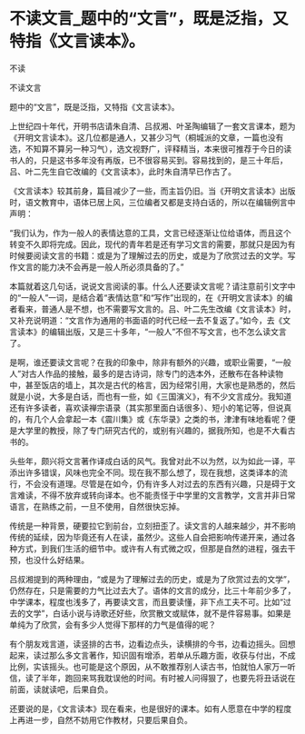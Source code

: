 # 不读文言_题中的“文言”，既是泛指，又特指《文言读本》。

不读

不读文言

题中的“文言”，既是泛指，又特指《文言读本》。

上世纪四十年代，开明书店请朱自清、吕叔湘、叶圣陶编辑了一套文言课本，题为《开明文言读本》。这几位都是通人，又甚少习气（桐城派的文章，一篇也没有选，不知算不算另一种习气），选文视野广，评释精当，本来很可推荐于今日的读书人的，只是这书多年没有再版，已不很容易买到。容易找到的，是三十年后，吕、叶二先生自它改编的《文言读本》，此时朱自清早已作古了。

《文言读本》较其前身，篇目减少了一些，而主旨仍旧。当《开明文言读本》出版时，语文教育中，语体已居上风，三位编者又都是支持白话的，所以在编辑例言中声明：

“我们认为，作为一般人的表情达意的工具，文言已经逐渐让位给语体，而且这个转变不久即将完成。因此，现代的青年若是还有学习文言的需要，那就只是因为有时候要阅读文言的书籍：或是为了理解过去的历史，或是为了欣赏过去的文学。写作文言的能力决不会再是一般人所必须具备的了。”

本篇就着这几句话，说说文言阅读的事。什么人还要读文言呢？请注意前引文字中的“一般人”一词，是结合着“表情达意”和“写作”出现的，在《开明文言读本》的编者看来，普通人是不想，也不需要写文言的。吕、叶二先生改编《文言读本》时，又补充说明道：“文言作为通用的书面语的时代已经一去不复返了。”如今，去《文言读本》的编辑出版，又是三十多年，“一般人”不但不写文言，也不怎么读文言了。

是啊，谁还要读文言呢？在我的印象中，除非有额外的兴趣，或职业需要，“一般人”对古人作品的接触，最多的是古诗词，除专门的选本外，还散布在各种读物中，甚至饭店的墙上，其次是古代的格言，因为经常引用，大家也是熟悉的，然后就是小说，大多是白话，而也有一些，如《三国演义》，有不少文言成分。我知道还有许多读者，喜欢读禅宗语录（其实那里面白话很多）、短小的笔记等，但说真的，有几个人会拿起一本《震川集》或《东华录》之类的书，津津有味地看呢？便是大学里的教授，除了专门研究古代的，或别有兴趣的，据我所知，也是不大看古书的。

头些年，颇兴将文言著作译成白话的风气。我曾对此不以为然，以为如此一译，平添出许多错误，风味也完全不同。现在我不那么想了，现在我想，这类译本的流行，不会没有道理。尽管是在如今，仍有许多人对过去的东西有兴趣，只是碍于文言难读，不得不放弃或转向译本。也不能责怪于中学里的文言教学，文言并非日常语言，在熟练之前，一旦不使用，自然很快忘掉。

传统是一种背景，硬要拉它到前台，立刻扭歪了。读文言的人越来越少，并不影响传统的延续，因为毕竟还有人在读，虽然少。这些人自会把影响传递开来，通过各种方式，到我们生活的细节中。或许有人有式微之叹，但那是自然的进程，强去干预，也没什么好结果。

吕叔湘提到的两种理由，“或是为了理解过去的历史，或是为了欣赏过去的文学”，仍然存在，只是需要的力气比过去大了。语体的文言的成分，比三十年前少多了，中学课本，程度也浅多了，再要读文言，而且要读懂，非下点工夫不可。比如“过去的文学”，白话小说与诗歌还好些，欣赏散文或赋体，就不是件容易事。如果是单纯为了欣赏，会有多少人觉得下那样的力气是值得的呢？

有个朋友戏言道，读竖排的古书，边看边点头，读横排的今书，边看边摇头。回想起来，读过那么多文言著作，知识固有增添，若单从乐趣方面，收获与付出，不成比例，实该摇头。也可能是这个原因，从不敢推荐别人读古书，怕就怕人家万一听信，读了半年，跑回来骂我耽误他的时间。有时被人问得狠了，也要先将丑话说在前面，读就读吧，后果自负。

还要说的是，《文言读本》现在看来，也是很好的课本。如有人愿意在中学的程度上再进一步，自然不妨用它作教材，只要后果自负。